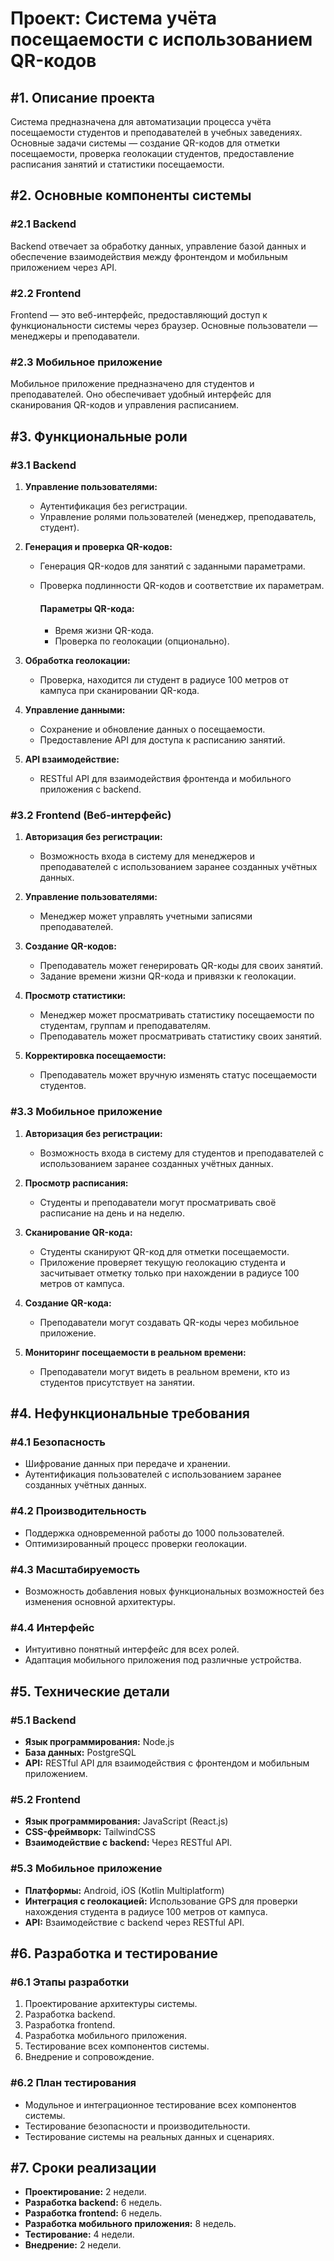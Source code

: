 # Проект: Система учёта посещаемости с использованием QR-кодов

## #1. Описание проекта

Система предназначена для автоматизации процесса учёта посещаемости студентов и преподавателей в учебных заведениях. Основные задачи системы — создание QR-кодов для отметки посещаемости, проверка геолокации студентов, предоставление расписания занятий и статистики посещаемости.

## #2. Основные компоненты системы

### #2.1 Backend
Backend отвечает за обработку данных, управление базой данных и обеспечение взаимодействия между фронтендом и мобильным приложением через API.

### #2.2 Frontend
Frontend — это веб-интерфейс, предоставляющий доступ к функциональности системы через браузер. Основные пользователи — менеджеры и преподаватели.

### #2.3 Мобильное приложение
Мобильное приложение предназначено для студентов и преподавателей. Оно обеспечивает удобный интерфейс для сканирования QR-кодов и управления расписанием.

## #3. Функциональные роли

### #3.1 Backend

1. **Управление пользователями:**
   - Аутентификация без регистрации.
   - Управление ролями пользователей (менеджер, преподаватель, студент).
   
2. **Генерация и проверка QR-кодов:**
   - Генерация QR-кодов для занятий с заданными параметрами.
   - Проверка подлинности QR-кодов и соответствие их параметрам.
     
       #### Параметры QR-кода:
       - Время жизни QR-кода.
       - Проверка по геолокации (опционально).

3. **Обработка геолокации:**
   - Проверка, находится ли студент в радиусе 100 метров от кампуса при сканировании QR-кода.

4. **Управление данными:**
   - Сохранение и обновление данных о посещаемости.
   - Предоставление API для доступа к расписанию занятий.

5. **API взаимодействие:**
   - RESTful API для взаимодействия фронтенда и мобильного приложения с backend.

### #3.2 Frontend (Веб-интерфейс)

1. **Авторизация без регистрации:**
   - Возможность входа в систему для менеджеров и преподавателей с использованием заранее созданных учётных данных.

2. **Управление пользователями:**
   - Менеджер может управлять учетными записями преподавателей.

3. **Создание QR-кодов:**
   - Преподаватель может генерировать QR-коды для своих занятий.
   - Задание времени жизни QR-кода и привязки к геолокации.

4. **Просмотр статистики:**
   - Менеджер может просматривать статистику посещаемости по студентам, группам и преподавателям.
   - Преподаватель может просматривать статистику своих занятий.

5. **Корректировка посещаемости:**
   - Преподаватель может вручную изменять статус посещаемости студентов.

### #3.3 Мобильное приложение

1. **Авторизация без регистрации:**
   - Возможность входа в систему для студентов и преподавателей с использованием заранее созданных учётных данных.

2. **Просмотр расписания:**
   - Студенты и преподаватели могут просматривать своё расписание на день и на неделю.

3. **Сканирование QR-кода:**
   - Студенты сканируют QR-код для отметки посещаемости.
   - Приложение проверяет текущую геолокацию студента и засчитывает отметку только при нахождении в радиусе 100 метров от кампуса.

4. **Создание QR-кода:**
   - Преподаватели могут создавать QR-коды через мобильное приложение.

5. **Мониторинг посещаемости в реальном времени:**
   - Преподаватели могут видеть в реальном времени, кто из студентов присутствует на занятии.

## #4. Нефункциональные требования

### #4.1 Безопасность
- Шифрование данных при передаче и хранении.
- Аутентификация пользователей с использованием заранее созданных учётных данных.

### #4.2 Производительность
- Поддержка одновременной работы до 1000 пользователей.
- Оптимизированный процесс проверки геолокации.

### #4.3 Масштабируемость
- Возможность добавления новых функциональных возможностей без изменения основной архитектуры.

### #4.4 Интерфейс
- Интуитивно понятный интерфейс для всех ролей.
- Адаптация мобильного приложения под различные устройства.

## #5. Технические детали

### #5.1 Backend
- **Язык программирования:** Node.js
- **База данных:** PostgreSQL
- **API:** RESTful API для взаимодействия с фронтендом и мобильным приложением.

### #5.2 Frontend
- **Язык программирования:** JavaScript (React.js)
- **CSS-фреймворк:** TailwindCSS
- **Взаимодействие с backend:** Через RESTful API.

### #5.3 Мобильное приложение
- **Платформы:** Android, iOS (Kotlin Multiplatform)
- **Интеграция с геолокацией:** Использование GPS для проверки нахождения студента в радиусе 100 метров от кампуса.
- **API:** Взаимодействие с backend через RESTful API.

## #6. Разработка и тестирование

### #6.1 Этапы разработки
1. Проектирование архитектуры системы.
2. Разработка backend.
3. Разработка frontend.
4. Разработка мобильного приложения.
5. Тестирование всех компонентов системы.
6. Внедрение и сопровождение.

### #6.2 План тестирования
- Модульное и интеграционное тестирование всех компонентов системы.
- Тестирование безопасности и производительности.
- Тестирование системы на реальных данных и сценариях.

## #7. Сроки реализации

- **Проектирование:** 2 недели.
- **Разработка backend:** 6 недель.
- **Разработка frontend:** 6 недель.
- **Разработка мобильного приложения:** 8 недель.
- **Тестирование:** 4 недели.
- **Внедрение:** 2 недели.
